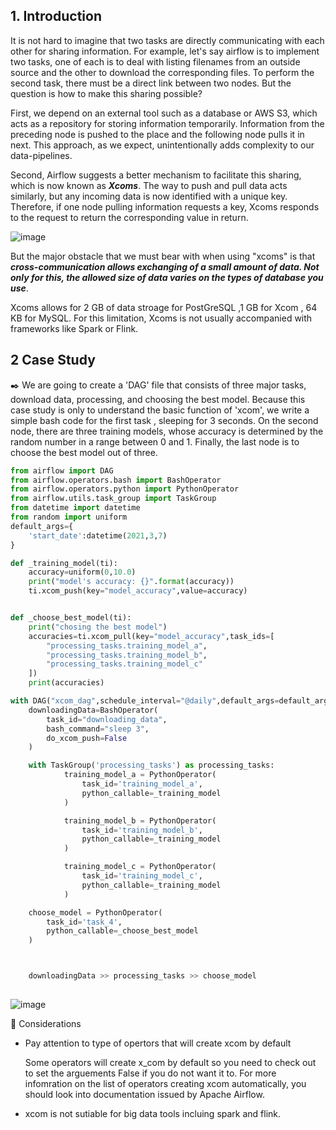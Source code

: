 
## 1. Introduction 


It is not hard to imagine that two tasks are directly communicating with each other for sharing information. For example, let's say airflow is to implement two tasks, one of each is to deal with listing filenames from an outside source and the other to download the corresponding files.  To perform the second task, there must be a direct link between two nodes.
But the question is how to make this sharing possible?


First, we depend on an external tool such as a database or AWS S3, which acts as a repository for storing information temporarily.  Information from the preceding node is pushed to the place and the following node pulls it in next.  This approach, as we expect, unintentionally adds complexity to our data-pipelines. 

Second, Airflow suggests a better mechanism to facilitate this sharing, which is now known as **_Xcoms_**.  The way to push and pull data acts similarly, but any incoming data is now identified with a unique key. Therefore, if one node pulling information requests a key, Xcoms responds to the request to return the corresponding value in return.  

![image](https://user-images.githubusercontent.com/53164959/110237850-98714180-7f81-11eb-8aaa-713c1bf72da3.png)


But the major obstacle that we must bear with when using "xcoms" is that **_cross-communication allows exchanging of a small amount of data. Not only for this, the allowed size of data varies on the types of database you use_**. 


Xcoms allows for 2 GB of data stroage for PostGreSQL ,1 GB for Xcom , 64 KB for MySQL. For this limitation, Xcoms is not usually accompanied with frameworks like Spark or Flink. 


## 2 Case Study

:black_nib:
We are going to create a 'DAG' file that consists of three major tasks, download data, processing, and choosing the best model. Because this case study is only to understand the basic function of 'xcom',  we write a simple bash code for the first task , sleeping for 3 seconds.  On the second node, there are three training models, whose accuracy is determined by the random number in a range between 0 and 1.  Finally,  the last node is to choose the best model out of three. 


```python
from airflow import DAG
from airflow.operators.bash import BashOperator
from airflow.operators.python import PythonOperator
from airflow.utils.task_group import TaskGroup
from datetime import datetime
from random import uniform
default_args={
    'start_date':datetime(2021,3,7)
}

def _training_model(ti):
    accuracy=uniform(0,10.0)
    print("model's accuracy: {}".format(accuracy))
    ti.xcom_push(key="model_accuracy",value=accuracy)


def _choose_best_model(ti):
    print("chosing the best model")
    accuracies=ti.xcom_pull(key="model_accuracy",task_ids=[
        "processing_tasks.training_model_a",
        "processing_tasks.training_model_b",
        "processing_tasks.training_model_c"
    ])
    print(accuracies)

with DAG("xcom_dag",schedule_interval="@daily",default_args=default_args,catchup=False) as dag:
    downloadingData=BashOperator(
        task_id="downloading_data",
        bash_command="sleep 3",
        do_xcom_push=False
    )

    with TaskGroup('processing_tasks') as processing_tasks:
            training_model_a = PythonOperator(
                task_id='training_model_a',
                python_callable=_training_model
            )

            training_model_b = PythonOperator(
                task_id='training_model_b',
                python_callable=_training_model
            )

            training_model_c = PythonOperator(
                task_id='training_model_c',
                python_callable=_training_model
            )

    choose_model = PythonOperator(
        task_id='task_4',
        python_callable=_choose_best_model
    )



    downloadingData >> processing_tasks >> choose_model
        
```



![image](https://user-images.githubusercontent.com/53164959/110242271-a1214200-7f98-11eb-8721-23aed34c62c9.png)





:pushpin: Considerations 

- Pay attention to type of opertors that will create xcom by default   

  Some operators will create x_com by default so you need to check out to set the arguements False if you do not want it to. 
  For more infomration on the list of operators creating xcom automatically, you should look into documentation issued by Apache Airflow. 

 
- xcom is not sutiable for big data tools incluing spark and flink. 
 
 




